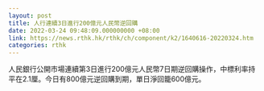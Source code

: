 ```yaml
---
layout: post
title: 人行連續3日進行200億元人民幣逆回購
date: 2022-03-24 09:48:09.000000000 +08:00
link: https://news.rthk.hk/rthk/ch/component/k2/1640616-20220324.htm
categories: rthk
---
```


人民銀行公開市場連續第3日進行200億元人民幣7日期逆回購操作，中標利率持平在2.1厘。今日有800億元逆回購到期，單日淨回籠600億元。
